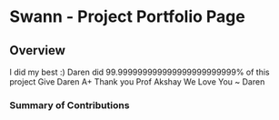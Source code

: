 # Swann - Project Portfolio Page

## Overview
I did my best :) Daren did 99.999999999999999999999999% of this project
Give Daren A+ 
Thank you Prof Akshay 
We Love You
~ Daren

### Summary of Contributions
